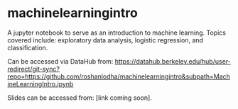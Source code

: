 # machinelearningintro
A jupyter notebook to serve as an introduction to machine learning. Topics covered include: exploratory data analysis, logistic regression, and classification.

Can be accessed via DataHub from: https://datahub.berkeley.edu/hub/user-redirect/git-sync?repo=https://github.com/roshanlodha/machinelearningintro&subpath=MachineLearningIntro.ipynb

Slides can be accessed from: [link coming soon].
